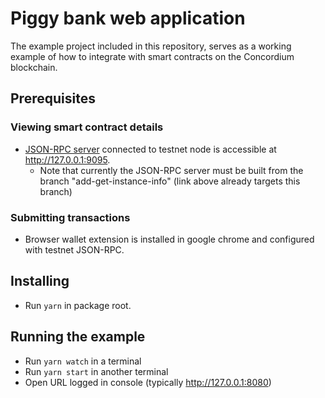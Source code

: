 # Piggy bank web application

The example project included in this repository, serves as a working example of how to integrate with smart contracts on the Concordium blockchain.

## Prerequisites

### Viewing smart contract details

-   [JSON-RPC server](https://github.com/Concordium/concordium-json-rpc/tree/add-get-instance-info) connected to testnet node is accessible at http://127.0.0.1:9095.
    -   Note that currently the JSON-RPC server must be built from the branch "add-get-instance-info" (link above already targets this branch)

### Submitting transactions

-   Browser wallet extension is installed in google chrome and configured with testnet JSON-RPC.

## Installing

-   Run `yarn` in package root.

## Running the example

-   Run `yarn watch` in a terminal
-   Run `yarn start` in another terminal
-   Open URL logged in console (typically http://127.0.0.1:8080)
